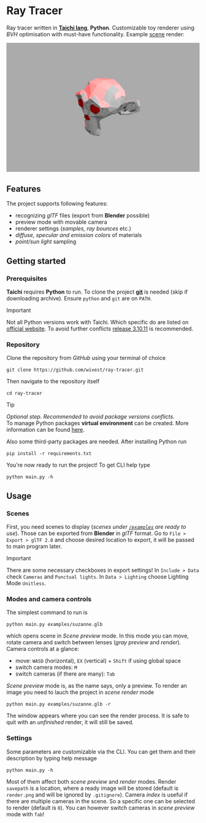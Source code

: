 # Ray Tracer

Ray tracer written in [**Taichi lang**](https://www.taichi-lang.org), **Python**. Customizable toy renderer using _BVH_ optimisation with must-have functionality. Example [scene](/examples/suzanne.glb) render:

![Example render](/examples/example.png)

## Features

The project supports following features:

-   recognizing _glTF_ files (export from **Blender** possible)
-   preview mode with movable camera
-   renderer settings (_samples, ray bounces_ etc.)
-   _diffuse, specular and emission colors_ of materials
-   _point/sun light_ sampling

## Getting started

### Prerequisites

**Taichi** requires **Python** to run. To clone the project [**git**](https://git-scm.com/downloads) is needed (skip if downloading archive). Ensure `python` and `git` are on `PATH`.

> [!IMPORTANT]  
> Not all Python versions work with Taichi. Which specific do are listed on [official website](https://docs.taichi-lang.org/docs/hello_world#prerequisites). To avoid further conflicts [release 3.10.11](https://www.python.org/downloads/release/python-31011/) is recommended.

### Repository

Clone the repository from _GitHub_ using your terminal of choice

```
git clone https://github.com/wivest/ray-tracer.git
```

Then navigate to the repository itself

```
cd ray-tracer
```

> [!TIP]  
> _Optional step. Recommended to avoid package versions conflicts._<br>
> To manage Python packages **virtual environment** can be created. More information can be found [here](https://docs.python.org/3/library/venv.html).

Also some third-party packages are needed. After installing Python run

```
pip install -r requirements.txt
```

You're now ready to run the project! To get CLI help type

```
python main.py -h
```

## Usage

### Scenes

First, you need scenes to display (_scenes under [`/examples`](/examples) are ready to use_). Those can be exported from **Blender** in _glTF_ format. Go to `File > Export > glTF 2.0` and choose desired location to export, it will be passed to main program later.

> [!IMPORTANT]  
> There are some necessary checkboxes in export settings! In `Include > Data` check `Cameras` and `Punctual lights`. In `Data > Lighting` choose Lighting Mode `Unitless`.

### Modes and camera controls

The simplest command to run is

```
python main.py examples/suzanne.glb
```

which opens scene in _Scene preview_ mode. In this mode you can move, rotate camera and switch between lenses (_gray preview_ and _render_). Camera controls at a glance:

-   move: `WASD` (horizontal), `EX` (vertical) + `Shift` if using global space
-   switch camera modes: `M`
-   switch cameras (if there are many): `Tab`

_Scene preview_ mode is, as the name says, only a preview. To render an image you need to lauch the project in _scene render_ mode

```
python main.py examples/suzanne.glb -r
```

The window appears where you can see the render process. It is safe to quit with an _unfinished_ render, it will still be saved.

### Settings

Some parameters are customizable via the CLI. You can get them and their description by typing help message

```
python main.py -h
```

Most of them affect both _scene preview_ and _render_ modes. Render `savepath` is a location, where a ready image will be stored (default is `render.png` and will be ignored by `.gitignore`). Camera _index_ is useful if there are multiple cameras in the scene. So a specific one can be selected to render (default is `0`). You can however switch cameras in _scene preview_ mode with `Tab`!
